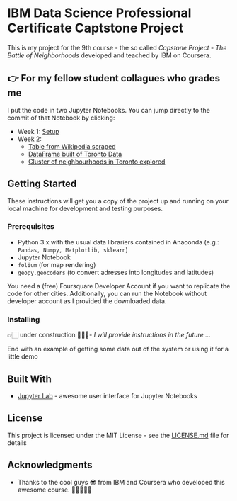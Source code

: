 # IBM Data Science Professional Certificate Captstone Project

This is my project for the 9th course - the so called *Capstone Project - The Battle of Neighborhoods* developed and teached by IBM on Coursera.

## 👉 For my fellow student collagues who grades me
I put the code in two Jupyter Notebooks. You can jump directly to the commit of that Notebook by clicking:
- Week 1: [Setup](https://github.com/dirkkalmbach/IBM-Data-Science-Professional-Certificate/blob/9f4b2ac079d6c1419a3c505d8c13ebbb92d17acd/9%20Capstone/Capstone-Project.ipynb)
- Week 2: 
	- [Table from Wikipedia scraped](https://github.com/dirkkalmbach/IBM-Data-Science-Professional-Certificate/blob/dce3712d94d3314a8fd46f9e7550bc9c81133d5e/Capstone-Project.ipynb)
	- [DataFrame built of Toronto Data](https://github.com/dirkkalmbach/IBM-Data-Science-Professional-Certificate/blob/826a6f91dbd2cc337445cdf424bfaf0acdab8608/Capstone-Project.ipynb)
	- [Cluster of neighbourhoods in Toronto explored](https://github.com/dirkkalmbach/IBM-Data-Science-Professional-Certificate/blob/master/Capstone-Project.ipynb)

## Getting Started

These instructions will get you a copy of the project up and running on your local machine for development and testing purposes. 

### Prerequisites

- Python 3.x with the usual data librariers contained in Anaconda (e.g.: `Pandas, Numpy, Matplotlib, sklearn`)
- Jupyter Notebook
- `folium` (for map rendering)
- `geopy.geocoders` (to convert adresses into longitudes and latitudes)

You need a (free) Foursquare Developer Account if you want to replicate the code for other cities. Additionally, you can run the Notebook without developer account as I provided the downloaded data.

### Installing

👉🏻 under construction 👷🏻‍♂️- *I will provide instructions in the future ...*


End with an example of getting some data out of the system or using it for a little demo

## Built With

* [Jupyter Lab](https://jupyterlab.readthedocs.io/en/stable/) - awesome user interface for Jupyter Notebooks

## License

This project is licensed under the MIT License - see the [LICENSE.md](LICENSE.md) file for details

## Acknowledgments

* Thanks to the cool guys 😎 from IBM and Coursera who developed this awesome course. 🙏🏼🙋🏻‍♂️ 
